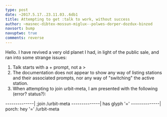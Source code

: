 ```yaml
---
type: post
date: ~2017.5.17..23.11.03..6db1
title: Attempting to get :talk to work, without success
author: ~masnec-dibtex-mossun-miglux--polwes-dorper-dozdux-binzod
navsort: bump
navuptwo: true
comments: reverse
---
```


Hello. I have revived a very old planet I had, in light of the public sale, and ran into some strange issues:

1. Talk starts with a + prompt, not a >
2. The documentation does not appear to show any way of listing stations and their associated prompts, nor any way of "switching" the active station.
3. When attempting to join urbit-meta, I am presented with the following (error? status?):

--------------| ;join /urbit-meta
--------------| has glyph '='
--------------| porch: hey '=' /urbit-meta
